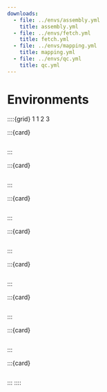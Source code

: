 ```yaml
---
downloads:
  - file: ../envs/assembly.yml
    title: assembly.yml
  - file: ../envs/fetch.yml
    title: fetch.yml
  - file: ../envs/mapping.yml
    title: mapping.yml
  - file: ../envs/qc.yml
    title: qc.yml
---
```

# Environments

::::{grid} 1 1 2 3

:::{card}
```{literalinclude} ../envs/alignment.yml
```
:::

:::{card}
```{literalinclude} ../envs/annotation.yml
```
:::

:::{card}
```{literalinclude} ../envs/assembly.yml
```
:::

:::{card}
```{literalinclude} ../envs/bf-fetch.yml
```
:::

:::{card}
```{literalinclude} ../envs/mapping.yml
```
:::

:::{card}
```{literalinclude} ../envs/phylo.yml
```
:::

:::{card}
```{literalinclude} ../envs/qc.yml
```
:::

:::{card}
```{literalinclude} ../envs/vc.yml
```
:::
::::

